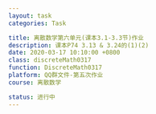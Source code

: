 ```yaml
---
layout: task
categories: Task

title: 离散数学第六单元(课本3.1-3.3节)作业
description: 课本P74 3.13 & 3.24的(1)(2)
date: 2020-03-17 10:10:00 +0800
class: discreteMath0317
function: DiscreteMath0317
platform: QQ群文件-第五次作业
course: 离散数学

status: 进行中
---
```



